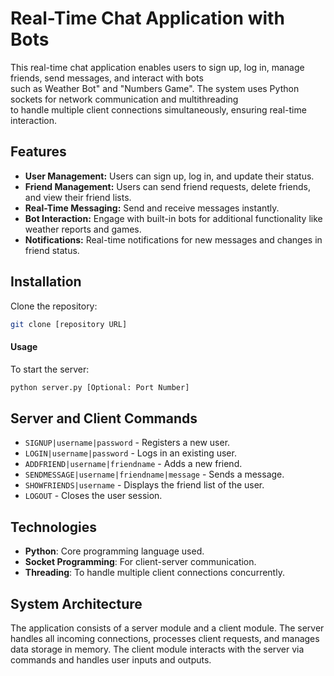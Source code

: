 # Real-Time Chat Application with Bots

This real-time chat application enables users to sign up, log in, manage friends, send messages, and interact with bots  
such as Weather Bot" and "Numbers Game". The system uses Python sockets for network communication and multithreading  
to handle multiple client connections simultaneously, ensuring real-time interaction.  

## Features
- **User Management:** Users can sign up, log in, and update their status.  
- **Friend Management:** Users can send friend requests, delete friends, and view their friend lists.  
- **Real-Time Messaging:** Send and receive messages instantly.  
- **Bot Interaction:** Engage with built-in bots for additional functionality like weather reports and games.  
- **Notifications:** Real-time notifications for new messages and changes in friend status.

## Installation
Clone the repository:
```bash
git clone [repository URL]
```


#### Usage
To start the server:
```bash
python server.py [Optional: Port Number]
```

## Server and Client Commands

- `SIGNUP|username|password` - Registers a new user.
- `LOGIN|username|password` - Logs in an existing user.
- `ADDFRIEND|username|friendname` - Adds a new friend.
- `SENDMESSAGE|username|friendname|message` - Sends a message.
- `SHOWFRIENDS|username` - Displays the friend list of the user.
- `LOGOUT` - Closes the user session.

## Technologies

- **Python**: Core programming language used.
- **Socket Programming**: For client-server communication.
- **Threading**: To handle multiple client connections concurrently.

## System Architecture

The application consists of a server module and a client module. The server handles all incoming connections, processes client requests, and manages data storage in memory. The client module interacts with the server via commands and handles user inputs and outputs.

